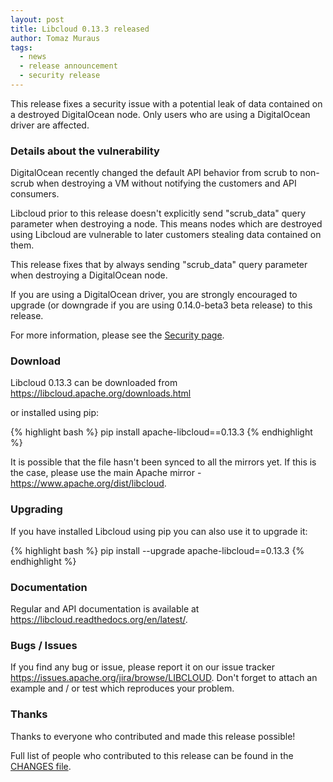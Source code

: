 ```yaml
---
layout: post
title: Libcloud 0.13.3 released
author: Tomaz Muraus
tags:
  - news
  - release announcement
  - security release
---
```


This release fixes a security issue with a potential leak of data contained on
a destroyed DigitalOcean node. Only users who are using a DigitalOcean driver
are affected.

### Details about the vulnerability

DigitalOcean recently changed the default API behavior from scrub to
non-scrub when destroying a VM without notifying the customers and API
consumers.

Libcloud prior to this release doesn't explicitly send "scrub_data" query
parameter when destroying a node. This means nodes which are destroyed using
Libcloud are vulnerable to later customers stealing data contained on them.

This release fixes that by always sending "scrub_data" query parameter when
destroying a DigitalOcean node.

If you are using a DigitalOcean driver, you are strongly encouraged to
upgrade (or downgrade if you are using 0.14.0-beta3 beta release) to this
release.

For more information, please see the [Security page][2].

### Download

Libcloud 0.13.3 can be downloaded from
<https://libcloud.apache.org/downloads.html>

or installed using pip:

{% highlight bash %}
pip install apache-libcloud==0.13.3
{% endhighlight %}

It is possible that the file hasn't been synced to all the mirrors yet. If
this is the case, please use the main Apache mirror -
https://www.apache.org/dist/libcloud.

### Upgrading

If you have installed Libcloud using pip you can also use it to upgrade it:

{% highlight bash %}
pip install --upgrade apache-libcloud==0.13.3
{% endhighlight %}

### Documentation

Regular and API documentation is available at
<https://libcloud.readthedocs.org/en/latest/>.

### Bugs / Issues

If you find any bug or issue, please report it on our issue tracker
<https://issues.apache.org/jira/browse/LIBCLOUD>. Don't forget to attach an
example and / or test which reproduces your problem.

### Thanks

Thanks to everyone who contributed and made this release possible!

Full list of people who contributed to this release can be found in the
[CHANGES file][3].

[1]: http://mail-archives.us.apache.org/mod_mbox/www-announce/201312.mbox/%3CCAJMHEmJSMN071Xfv8ikLepH_KY-Mkm48e2Qe02FqqFtQaCtfsA@mail.gmail.com%3E
[2]: /security.html#CVE-2013-6480
[3]: https://git-wip-us.apache.org/repos/asf?p=libcloud.git;a=blob;f=CHANGES;h=a06b0ed4c443f9f56784572a4e291e779de599e3;hb=a1fdac91ec9fdf699d77f9f9b01699de7f56171e#l3
